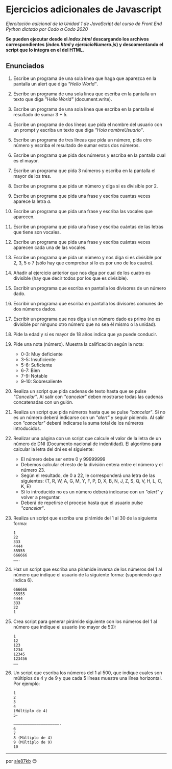 # Ejercicios adicionales de Javascript

_Ejercitación adicional de la Unidad 1 de JavaScript del curso de Front End Python dictado por Codo a Codo 2020_

**Se pueden ejecutar desde el _index.html_ descargando los archivos correspondientes (_index.html_ y _ejercicioNumero.js_) y descomentando el script que lo integra en el _<head>_ del HTML.**

## Enunciados

1. Escribe un programa de una sola línea que haga que aparezca en la pantalla un alert que diga _"Hello World"_.

2. Escribe un programa de una sola línea que escriba en la pantalla un texto que diga _"Hello World"_ (document.write).

3. Escribe un programa de una sola línea que escriba en la pantalla el resultado de sumar 3 + 5.

4. Escribe un programa de dos líneas que pida el nombre del usuario con un prompt y escriba un texto que diga _"Hola nombreUsuario"_.

5. Escribe un programa de tres líneas que pida un número, pida otro número y escriba el resultado de sumar estos dos números.

6. Escribe un programa que pida dos números y escriba en la pantalla cual es el mayor.

7. Escribe un programa que pida 3 números y escriba en la pantalla el mayor de los tres.

8. Escribe un programa que pida un número y diga si es divisible por 2.

9. Escribe un programa que pida una frase y escriba cuantas veces aparece la letra _a_.

10. Escribe un programa que pida una frase y escriba las vocales que aparecen.

11. Escribe un programa que pida una frase y escriba cuántas de las letras que tiene son vocales.

12. Escribe un programa que pida una frase y escriba cuántas veces aparecen cada una de las vocales.

13. Escribe un programa que pida un número y nos diga si es divisible por 2, 3, 5 o 7 (sólo hay que comprobar si lo es por uno de los cuatro).

14. Añadir al ejercicio anterior que nos diga por cual de los cuatro es divisible (hay que decir todos por los que es divisible).

15. Escribir un programa que escriba en pantalla los divisores de un número dado.

16. Escribir un programa que escriba en pantalla los divisores comunes de dos números dados.

17. Escribir un programa que nos diga si un número dado es primo (no es divisible por ninguno otro número que no sea él mismo o la unidad).

18. Pide la edad y si es mayor de 18 años indica que ya puede conducir.

19. Pide una nota (número). Muestra la calificación según la nota:
    * 0-3: Muy deficiente
    * 3-5: Insuficiente
    * 5-6: Suficiente
    * 6-7: Bien
    * 7-9: Notable
    * 9-10: Sobresaliente

20. Realiza un script que pida cadenas de texto hasta que se pulse _"Cancelar"_. Al salir con _"cancelar"_ deben mostrarse todas las cadenas concatenadas con un guión.

21. Realiza un script que pida números hasta que se pulse _"cancelar"_. Si no es un número deberá indicarse con un _"alert"_ y seguir pidiendo. Al salir con _"cancelar"_ deberá indicarse la suma total de los números introducidos.

22. Realizar una página con un script que calcule el valor de la letra de un número de DNI (Documento nacional de indentidad).
    El algoritmo para calcular la letra del dni es el siguiente:
    * El número debe ser entre 0 y 99999999
    * Debemos calcular el resto de la división entera entre el número y el número 23.
    * Según el resultado, de 0 a 22, le corresponderá una letra de las siguientes: (T, R, W, A, G, M, Y, F, P, D, X, B, N, J, Z, S, Q, V, H, L, C, K, E)
    * Si lo introducido no es un número deberá indicarse con un _"alert"_ y volver a preguntar.
    * Deberá de repetirse el proceso hasta que el usuario pulse _"cancelar"_.

23. Realiza un script que escriba una pirámide del 1 al 30 de la siguiente forma:
    ```
    1
    22
    333
    4444
    55555
    666666
    …….
    ```

24. Haz un script que escriba una pirámide inversa de los números del 1 al número que indique el usuario de la siguiente forma: (suponiendo que indica 6).
    ```
    666666
    55555
    4444
    333
    22
    1
    ```

25. Crea script para generar pirámide siguiente con los números del 1 al número que indique el usuario (no mayor de 50):
    ```
    1
    12
    123
    1234
    12345
    123456
    ……
    ```

26. Un script que escriba los números del 1 al 500, que indique cuales son múltiplos de 4 y de 9 y que cada 5 líneas muestre una línea horizontal. Por ejemplo:
    ```
    1
    2
    3
    4
    (Múltiplo de 4)
    5-
    
    ————————————————————-
    6
    7
    8 (Múltiplo de 4)
    9 (Múltiplo de 9)
    10
    ```

---
por [ale87kb](https://github.com/ale87kb) 😊
